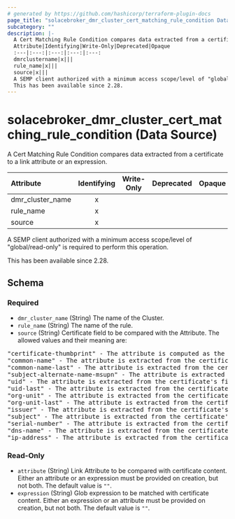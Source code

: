 ```yaml
---
# generated by https://github.com/hashicorp/terraform-plugin-docs
page_title: "solacebroker_dmr_cluster_cert_matching_rule_condition Data Source - solacebroker"
subcategory: ""
description: |-
  A Cert Matching Rule Condition compares data extracted from a certificate to a link attribute or an expression.
  Attribute|Identifying|Write-Only|Deprecated|Opaque
  :---|:---:|:---:|:---:|:---:
  dmrclustername|x|||
  rule_name|x|||
  source|x|||
  A SEMP client authorized with a minimum access scope/level of "global/read-only" is required to perform this operation.
  This has been available since 2.28.
---
```


# solacebroker_dmr_cluster_cert_matching_rule_condition (Data Source)

A Cert Matching Rule Condition compares data extracted from a certificate to a link attribute or an expression.


Attribute|Identifying|Write-Only|Deprecated|Opaque
:---|:---:|:---:|:---:|:---:
dmr_cluster_name|x|||
rule_name|x|||
source|x|||



A SEMP client authorized with a minimum access scope/level of "global/read-only" is required to perform this operation.

This has been available since 2.28.



<!-- schema generated by tfplugindocs -->
## Schema

### Required

- `dmr_cluster_name` (String) The name of the Cluster.
- `rule_name` (String) The name of the rule.
- `source` (String) Certificate field to be compared with the Attribute. The allowed values and their meaning are:

<pre>
"certificate-thumbprint" - The attribute is computed as the SHA-1 hash over the entire DER-encoded contents of the client certificate.
"common-name" - The attribute is extracted from the certificate's first instance of the Common Name attribute in the Subject DN.
"common-name-last" - The attribute is extracted from the certificate's last instance of the Common Name attribute in the Subject DN.
"subject-alternate-name-msupn" - The attribute is extracted from the certificate's Other Name type of the Subject Alternative Name and must have the msUPN signature.
"uid" - The attribute is extracted from the certificate's first instance of the User Identifier attribute in the Subject DN.
"uid-last" - The attribute is extracted from the certificate's last instance of the User Identifier attribute in the Subject DN.
"org-unit" - The attribute is extracted from the certificate's first instance of the Org Unit attribute in the Subject DN.
"org-unit-last" - The attribute is extracted from the certificate's last instance of the Org Unit attribute in the Subject DN.
"issuer" - The attribute is extracted from the certificate's Issuer DN.
"subject" - The attribute is extracted from the certificate's Subject DN.
"serial-number" - The attribute is extracted from the certificate's Serial Number.
"dns-name" - The attribute is extracted from the certificate's Subject Alt Name DNSName.
"ip-address" - The attribute is extracted from the certificate's Subject Alt Name IPAddress.
</pre>

### Read-Only

- `attribute` (String) Link Attribute to be compared with certificate content. Either an attribute or an expression must be provided on creation, but not both. The default value is `""`.
- `expression` (String) Glob expression to be matched with certificate content. Either an expression or an attribute must be provided on creation, but not both. The default value is `""`.


